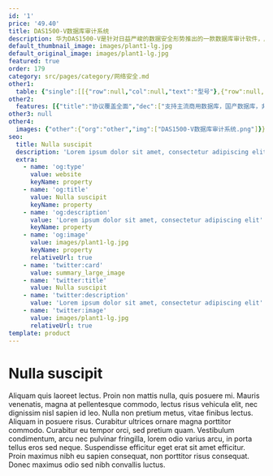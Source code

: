 ```yaml
---
id: '1'
price: '49.40'
title: DAS1500-V数据库审计系统
description: 华为DAS1500-V是针对日益严峻的数据安全形势推出的一款数据库审计软件，用于保护客户核心数据库安全，防止数据被篡改或泄露。该产品以虚拟机形式部署，对数据库操作行为和内容进行全面审计，对数据库操作进行解析、记录、分析，帮助客户监控数据库操作，以达到违规操作实时发现，发生事故精准溯源。
default_thumbnail_image: images/plant1-lg.jpg
default_original_image: images/plant1-lg.jpg
featured: true
order: 179
category: src/pages/category/网络安全.md
other1: 
  table: {"single":[[{"row":null,"col":null,"text":"型号"},{"row":null,"col":null,"text":"DAS1500-V"}],[{"row":null,"col":null,"text":"部署方式"},{"row":null,"col":null,"text":"以虚拟机的形式部署在虚拟化服务器上"}],[{"row":"3","col":null,"text":"策略管理"},{"row":null,"col":null,"text":"支持对审计策略中IP地址、时间、协议、帐号的设置"}],[{"row":null,"col":null,"text":"支持自定义审计规则"}],[{"row":null,"col":null,"text":"支持对策略中数据库表、数据库操作命令的设置"}],[{"row":"4","col":null,"text":"审计全面"},{"row":null,"col":null,"text":"支持主流数据库协议审计，如：Oracle、SQL-Server、DB2、Informix、Sybase等"}],[{"row":null,"col":null,"text":"支持国产数据库审计：人大金仓、达梦、南大通用、神通数据库等"}],[{"row":null,"col":null,"text":"支持NoSQL数据库的审计：MongoDB、Redis等"}],[{"row":null,"col":null,"text":"支持常用网络协议审计HTTP、FTP、Telnet、NFS、RADIUS等"}],[{"row":null,"col":null,"text":"日志查询"},{"row":null,"col":null,"text":"支持按时间、级别、源\\目的IP、源\\目的MAC、协议名、源\\目的端口为条件进行查询"}],[{"row":null,"col":null,"text":"日志统计"},{"row":null,"col":null,"text":"多维度日志统计，可从源IP、帐号、策略、时间等维度统计数据"}],[{"row":null,"col":null,"text":"SQL注入检测"},{"row":null,"col":null,"text":"基于SQL注入和XSS攻击、远程命令执行、跨站脚本攻击的识别，对于支持的攻击或高危指令实时告警"}],[{"row":null,"col":null,"text":"三层关联"},{"row":null,"col":null,"text":"可将中间件环境下的SQL语句关联到HTTP操作，HTTP操作关联到前端用户，实现三层环境下的审计追溯"}],[{"row":"4","col":null,"text":"丰富的报表"},{"row":null,"col":null,"text":"支持多种报表格式：HTML、Excel、PDF、Word"}],[{"row":null,"col":null,"text":"提供多种缺省的报表模板库"}],[{"row":null,"col":null,"text":"支持自定义报表模板"}],[{"row":null,"col":null,"text":"可视化多维度报表，支持帐号、时间、操作内容、趋势等多维度报表呈现"}]]}
other2:
  features: [{"title":"协议覆盖全面","dec":["支持主流商用数据库，国产数据库，非关系型数据库，并支持结合HTTP、FTP、Telnet等网络协议的审计。"]},{"title":"审计策略完备","dec":["系统预置200+审计规则并支持自定义审计规则，审计策略导入导出，审计白名单及多种告警响应方式。"]},{"title":"报表简单易读","dec":["系统预置20+报表模板并支持自定义报表，支持多种报表导出格式，提供从宏观数据到微观事件的决策依据。"]}]
other3: null
other4:
  images: {"other":{"org":"other","img":["DAS1500-V数据库审计系统.png"]}}
seo:
  title: Nulla suscipit
  description: 'Lorem ipsum dolor sit amet, consectetur adipiscing elit'
  extra:
    - name: 'og:type'
      value: website
      keyName: property
    - name: 'og:title'
      value: Nulla suscipit
      keyName: property
    - name: 'og:description'
      value: 'Lorem ipsum dolor sit amet, consectetur adipiscing elit'
      keyName: property
    - name: 'og:image'
      value: images/plant1-lg.jpg
      keyName: property
      relativeUrl: true
    - name: 'twitter:card'
      value: summary_large_image
    - name: 'twitter:title'
      value: Nulla suscipit
    - name: 'twitter:description'
      value: 'Lorem ipsum dolor sit amet, consectetur adipiscing elit'
    - name: 'twitter:image'
      value: images/plant1-lg.jpg
      relativeUrl: true
template: product
---
```


# Nulla suscipit

Aliquam quis laoreet lectus. Proin non mattis nulla, quis posuere mi. Mauris venenatis, magna at pellentesque commodo, lectus risus vehicula elit, nec dignissim nisl sapien id leo. Nulla non pretium metus, vitae finibus lectus. Aliquam in posuere risus. Curabitur ultrices ornare magna porttitor commodo. Curabitur eu tempor orci, sed pretium quam. Vestibulum condimentum, arcu nec pulvinar fringilla, lorem odio varius arcu, in porta tellus eros sed neque. Suspendisse efficitur eget erat sit amet efficitur. Proin maximus nibh eu sapien consequat, non porttitor risus consequat. Donec maximus odio sed nibh convallis luctus.